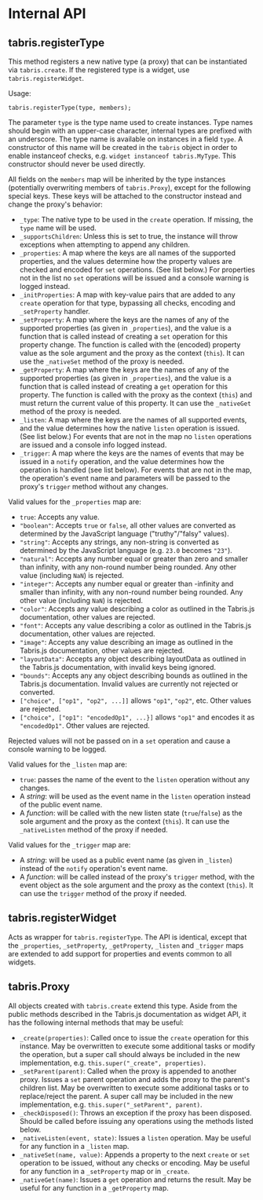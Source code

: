 # Internal API

## tabris.registerType

This method registers a new native type (a proxy) that can be instantiated via `tabris.create`. If the registered type is a widget, use `tabris.registerWidget`.

Usage:

    tabris.registerType(type, members);

The parameter `type` is the type name used to create instances. Type names should begin with an upper-case character, internal types are prefixed with an underscore. The type name is available on instances in a field `type`. A constructor of this name will be created in the `tabris` object in order to enable instanceof checks, e.g. `widget instanceof tabris.MyType`. This constructor should never be used directly.

All fields on the `members` map will be inherited by the type instances (potentially overwriting members of `tabris.Proxy`), except for the following special keys. These keys will be attached to the constructor instead and change the proxy's behavior:

* `_type`: The native type to be used in the `create` operation. If missing, the `type` name will be used.
* `_supportsChildren`: Unless this is set to true, the instance will throw exceptions when attempting to append any children.
* `_properties`: A map where the keys are all names of the supported properties, and the values determine how the property values are checked and encoded for `set` operations. (See list below.) For properties not in the list no `set` operations will be issued and a console warning is logged instead.
* `_initProperties`: A map with key-value pairs that are added to any `create` operation for that type, bypassing all checks, encoding and `_setProperty` handler.
* `_setProperty`: A map where the keys are the names of any of the supported properties (as given in `_properties`), and the value is a function that is called instead of creating a `set` operation for this property change. The function is called with the (encoded) property value as the sole argument and the proxy as the context (`this`). It can use the `_nativeSet` method of the proxy is needed.
* `_getProperty`: A map where the keys are the names of any of the supported properties (as given in `_properties`), and the value is a function that is called instead of creating a `get` operation for this property. The function is called with the proxy as the context (`this`) and must return the current value of this property. It can use the `_nativeGet` method of the proxy is needed.
* `_listen`: A map where the keys are the names of all supported events, and the value determines how the native `listen` operation is issued. (See list below.) For events that are not in the map no `listen` operations are issued and a console info logged instead.
* `_trigger`: A map where the keys are the names of events that may be issued in a `notify` operation, and the value determines how the operation is handled (see list below). For events that are not in the map, the operation's event name and parameters will be passed to the proxy's `trigger` method without any changes.

Valid values for the `_properties` map are:

* `true`: Accepts any value.
* `"boolean"`: Accepts `true` or `false`, all other values are converted as determined by the JavaScript language ("truthy"/"falsy" values).
* `"string"`:  Accepts any strings, any non-string is converted as determined by the JavaScript language (e.g. `23.0` becomes `"23"`).
* `"natural"`: Accepts any number equal or greater than zero and smaller than infinity, with any non-round number being rounded. Any other value (including `NaN`) is rejected.
* `"integer"`: Accepts any number equal or greater than -infinity and smaller than infinity, with any non-round number being rounded. Any other value (including `NaN`) is rejected.
* `"color"`: Accepts any value describing a color as outlined in the Tabris.js documentation, other values are rejected.
* `"font"`: Accepts any value describing a color as outlined in the Tabris.js documentation, other values are rejected.
* `"image"`: Accepts any value describing an image as outlined in the Tabris.js documentation, other values are rejected.
* `"layoutData"`: Accepts any object describing layoutData as outlined in the Tabris.js documentation, with invalid keys being ignored.
* `"bounds"`: Accepts any any object describing bounds as outlined in the Tabris.js documentation. Invalid values are currently not rejected or converted.
* `["choice", ["op1", "op2", ...]]` allows `"op1"`, `"op2"`, etc. Other values are rejected.
* `["choice", ["op1": "encodedOp1", ...}]` allows `"op1"` and encodes it as `"encodedOp1"`. Other values are rejected.

Rejected values will not be passed on in a `set` operation and cause a console warning to be logged.

Valid values for the `_listen` map are:

* `true`: passes the name of the event to the `listen` operation without any changes.
* A *string*: will be used as the event name in the `listen` operation instead of the public event name.
* A *function*: will be called with the new listen state (`true`/`false`) as the sole argument and the proxy as the context (`this`). It can use the `_nativeListen` method of the proxy if needed.

Valid values for the `_trigger` map are:

* A *string*: will be used as a public event name (as given in `_listen`) instead of the `notify` operation's event name.
* A *function*: will be called instead of the proxy's `trigger` method, with the event object as the sole argument and the proxy as the context (`this`). It can use the `trigger` method of the proxy if needed.

## tabris.registerWidget

Acts as wrapper for `tabris.registerType`. The API is identical, except that the `_properties`, `_setProperty`, `_getProperty`, `_listen` and `_trigger` maps are extended to add support for  properties and events common to all widgets.

## tabris.Proxy

All objects created with `tabris.create` extend this type. Aside from the public methods described in the Tabris.js documentation as widget API, it has the following internal methods that may be useful:

 * `_create(properties)`: Called once to issue the `create` operation for this instance. May be overwritten to execute some additional tasks or modify the operation, but a super call should always be included in the new implementation, e.g. `this.super("_create", properties)`.
 * `_setParent(parent)`: Called when the proxy is appended to another proxy. Issues a `set` parent operation and adds the proxy to the parent's children list. May be overwritten to execute some additional tasks or to replace/reject the parent. A super call may be included in the new implementation, e.g. `this.super("_setParent", parent)`.
 * `_checkDisposed()`: Throws an exception if the proxy has been disposed. Should be called before issuing any operations using the methods listed below.
 * `_nativeListen(event, state)`: Issues a `listen` operation. May be useful for any function in a `_listen` map.
 * `_nativeSet(name, value)`: Appends a property to the next `create` or `set` operation to be issued, without any checks or encoding. May be useful for any function in a `_setProperty` map or in `_create`.
 * `_nativeGet(name)`: Issues a `get` operation and returns the result. May be useful for any function in a `_getProperty` map.
